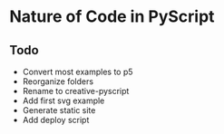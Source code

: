 # Nature of Code in PyScript

## Todo

- Convert most examples to p5
- Reorganize folders
- Rename to creative-pyscript
- Add first svg example
- Generate static site
- Add deploy script
